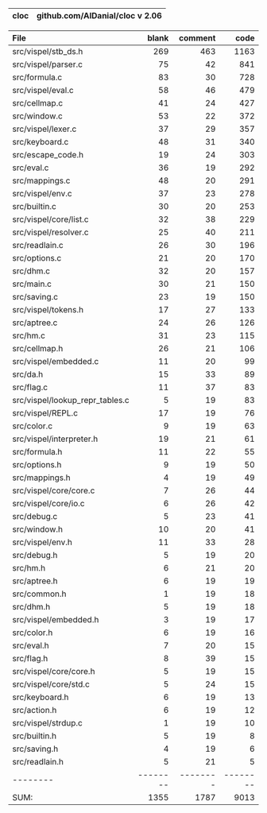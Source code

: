 cloc|github.com/AlDanial/cloc v 2.06
--- | ---

File|blank|comment|code
:-------|-------:|-------:|-------:
src/vispel/stb_ds.h|269|463|1163
src/vispel/parser.c|75|42|841
src/formula.c|83|30|728
src/vispel/eval.c|58|46|479
src/cellmap.c|41|24|427
src/window.c|53|22|372
src/vispel/lexer.c|37|29|357
src/keyboard.c|48|31|340
src/escape_code.h|19|24|303
src/eval.c|36|19|292
src/mappings.c|48|20|291
src/vispel/env.c|37|23|278
src/builtin.c|30|20|253
src/vispel/core/list.c|32|38|229
src/vispel/resolver.c|25|40|211
src/readlain.c|26|30|196
src/options.c|21|20|170
src/dhm.c|32|20|157
src/main.c|30|21|150
src/saving.c|23|19|150
src/vispel/tokens.h|17|27|133
src/aptree.c|24|26|126
src/hm.c|31|23|115
src/cellmap.h|26|21|106
src/vispel/embedded.c|11|20|99
src/da.h|15|33|89
src/flag.c|11|37|83
src/vispel/lookup_repr_tables.c|5|19|83
src/vispel/REPL.c|17|19|76
src/color.c|9|19|63
src/vispel/interpreter.h|19|21|61
src/formula.h|11|22|55
src/options.h|9|19|50
src/mappings.h|4|19|49
src/vispel/core/core.c|7|26|44
src/vispel/core/io.c|6|26|42
src/debug.c|5|23|41
src/window.h|10|20|41
src/vispel/env.h|11|33|28
src/debug.h|5|19|20
src/hm.h|6|21|20
src/aptree.h|6|19|19
src/common.h|1|19|18
src/dhm.h|5|19|18
src/vispel/embedded.h|3|19|17
src/color.h|6|19|16
src/eval.h|7|20|15
src/flag.h|8|39|15
src/vispel/core/core.h|5|19|15
src/vispel/core/std.c|5|24|15
src/keyboard.h|6|19|13
src/action.h|6|19|12
src/vispel/strdup.c|1|19|10
src/builtin.h|5|19|8
src/saving.h|4|19|6
src/readlain.h|5|21|5
--------|--------|--------|--------
SUM:|1355|1787|9013
